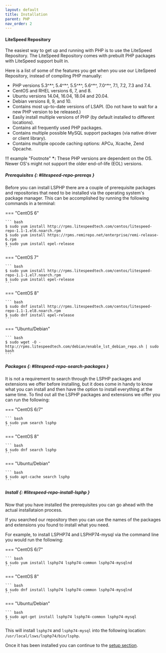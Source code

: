 ```yaml
---
layout: default
title: Installation
parent: PHP
nav_order: 2
---
```


#### LiteSpeed Repository

The easiest way to get up and running with PHP is to use the LiteSpeed Repository. The LiteSpeed Repository comes with prebuilt PHP packages with LiteSpeed support built in.

Here is a list of some of the features you get when you use our LiteSpeed Repository, instead of compiling PHP manually:

* PHP versions 5.3^\*^, 5.4^\*^, 5.5^\*^, 5.6^\*^, 7.0^\*^, 7.1, 7.2, 7.3 and 7.4.
* CentOS and RHEL versions 6, 7, and 8.
* Ubuntu versions 14.04, 16.04, 18.04 and 20.04.
* Debian versions 8, 9, and 10.
* Contains most up-to-date versions of LSAPI. (Do not have to wait for a new PHP version to be released.)
* Easily install multiple versions of PHP (by default installed to different locations).
* Contains all frequently used PHP packages.
* Contains multiple possible MySQL support packages (via native driver or client library).
* Contains multiple opcode caching options: APCu, Xcache, Zend Opcache.

!!! example "Footnote"
    **\*:** These PHP versions are dependent on the OS. Newer OS's might not support the older end-of-life (EOL) versions.

##### Prerequisites {: #litespeed-repo-prereqs }

Before you can install LSPHP there are a couple of prerequisite packages and repositories that need to be installed via the operating system's package manager. This can be accomplished by running the following commands in a terminal:

=== "CentOS 6"

    ``` bash
    $ sudo yum install http://rpms.litespeedtech.com/centos/litespeed-repo-1.1-1.el6.noarch.rpm
    $ sudo yum install https://rpms.remirepo.net/enterprise/remi-release-6.rpm
    $ sudo yum install epel-release
    ```

=== "CentOS 7"

    ``` bash
    $ sudo yum install http://rpms.litespeedtech.com/centos/litespeed-repo-1.1-1.el7.noarch.rpm
    $ sudo yum install epel-release
    ```

=== "CentOS 8"

    ``` bash
    $ sudo dnf install http://rpms.litespeedtech.com/centos/litespeed-repo-1.1-1.el8.noarch.rpm
    $ sudo dnf install epel-release
    ```

=== "Ubuntu/Debian"

    ``` bash
    $ sudo wget -O - http://rpms.litespeedtech.com/debian/enable_lst_debian_repo.sh | sudo bash
    ```

##### Packages {: #litespeed-repo-search-packages }

It is not a requirement to search through the LSPHP packages and extensions we offer before installing, but it does come in handy to know what you can install and then have the option to install everything at the same time. To find out all the LSPHP packages and extensions we offer you can run the following:

=== "CentOS 6/7"

    ``` bash
    $ sudo yum search lsphp
    ```

=== "CentOS 8"

    ``` bash
    $ sudo dnf search lsphp
    ```

=== "Ubuntu/Debian"

    ``` bash
    $ sudo apt-cache search lsphp
    ```

##### Install {: #litespeed-repo-install-lsphp }

Now that you have installed the prerequisites you can go ahead with the actual installataion process.

If you searched our repository then you can use the names of the packages and extensions you found to install what you need. 

For example, to install LSPHP74 and LSPHP74-mysql via the command line you would run the following:

=== "CentOS 6/7"

    ``` bash
    $ sudo yum install lsphp74 lsphp74-common lsphp74-mysqlnd
    ```

=== "CentOS 8"

    ``` bash
    $ sudo dnf install lsphp74 lsphp74-common lsphp74-mysqlnd
    ```

=== "Ubuntu/Debian"

    ``` bash
    $ sudo apt-get install lsphp74 lsphp74-common lsphp74-mysql
    ```

This will install `lsphp74` and `lsphp74-mysql` into the following location: `/usr/local/lsws/lsphp74/bin/lsphp`.

Once it has been installed you can continue to the [setup section](#setup).